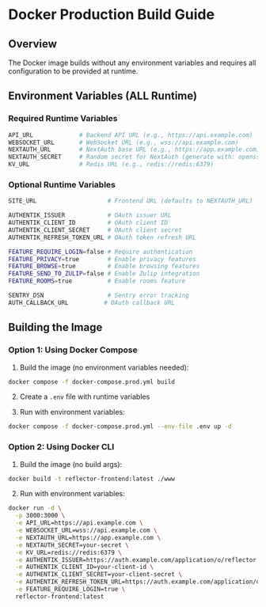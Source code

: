 # Docker Production Build Guide

## Overview

The Docker image builds without any environment variables and requires all configuration to be provided at runtime.

## Environment Variables (ALL Runtime)

### Required Runtime Variables

```bash
API_URL             # Backend API URL (e.g., https://api.example.com)
WEBSOCKET_URL       # WebSocket URL (e.g., wss://api.example.com)
NEXTAUTH_URL        # NextAuth base URL (e.g., https://app.example.com)
NEXTAUTH_SECRET     # Random secret for NextAuth (generate with: openssl rand -base64 32)
KV_URL              # Redis URL (e.g., redis://redis:6379)
```

### Optional Runtime Variables

```bash
SITE_URL                    # Frontend URL (defaults to NEXTAUTH_URL)

AUTHENTIK_ISSUER            # OAuth issuer URL
AUTHENTIK_CLIENT_ID         # OAuth client ID
AUTHENTIK_CLIENT_SECRET     # OAuth client secret
AUTHENTIK_REFRESH_TOKEN_URL # OAuth token refresh URL

FEATURE_REQUIRE_LOGIN=false # Require authentication
FEATURE_PRIVACY=true        # Enable privacy features
FEATURE_BROWSE=true         # Enable browsing features
FEATURE_SEND_TO_ZULIP=false # Enable Zulip integration
FEATURE_ROOMS=true          # Enable rooms feature

SENTRY_DSN                  # Sentry error tracking
AUTH_CALLBACK_URL          # OAuth callback URL
```

## Building the Image

### Option 1: Using Docker Compose

1. Build the image (no environment variables needed):

```bash
docker compose -f docker-compose.prod.yml build
```

2. Create a `.env` file with runtime variables

3. Run with environment variables:

```bash
docker compose -f docker-compose.prod.yml --env-file .env up -d
```

### Option 2: Using Docker CLI

1. Build the image (no build args):

```bash
docker build -t reflector-frontend:latest ./www
```

2. Run with environment variables:

```bash
docker run -d \
  -p 3000:3000 \
  -e API_URL=https://api.example.com \
  -e WEBSOCKET_URL=wss://api.example.com \
  -e NEXTAUTH_URL=https://app.example.com \
  -e NEXTAUTH_SECRET=your-secret \
  -e KV_URL=redis://redis:6379 \
  -e AUTHENTIK_ISSUER=https://auth.example.com/application/o/reflector \
  -e AUTHENTIK_CLIENT_ID=your-client-id \
  -e AUTHENTIK_CLIENT_SECRET=your-client-secret \
  -e AUTHENTIK_REFRESH_TOKEN_URL=https://auth.example.com/application/o/token/ \
  -e FEATURE_REQUIRE_LOGIN=true \
  reflector-frontend:latest
```
